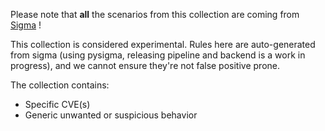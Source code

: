 
Please note that **all** the scenarios from this collection are coming from [Sigma](https://github.com/SigmaHQ/sigma/tree/master/rules/web/webserver_generic) !

This collection is considered experimental. Rules here are auto-generated from sigma (using pysigma, releasing pipeline and backend is a work in progress), and we cannot ensure they're not false positive prone.

The collection contains:
 - Specific CVE(s)
 - Generic unwanted or suspicious behavior


